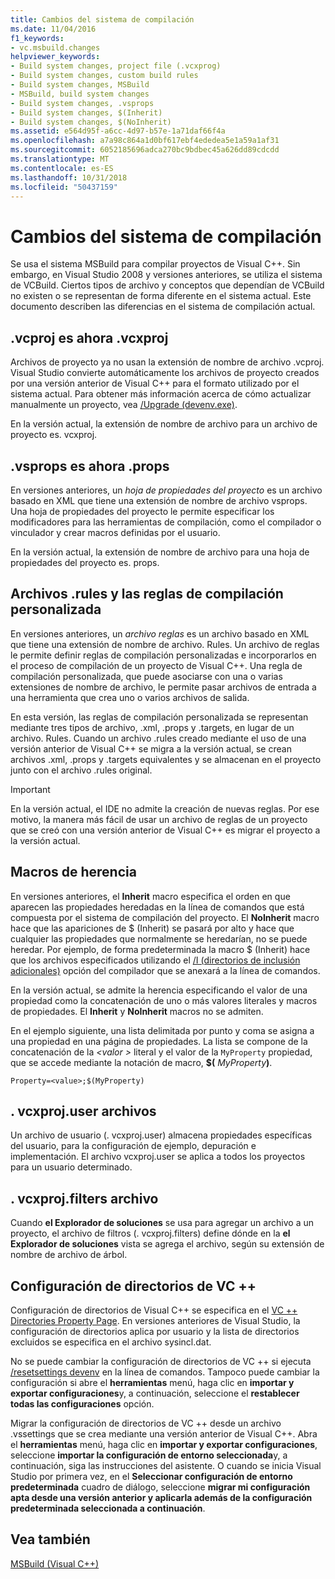 ```yaml
---
title: Cambios del sistema de compilación
ms.date: 11/04/2016
f1_keywords:
- vc.msbuild.changes
helpviewer_keywords:
- Build system changes, project file (.vcxprog)
- Build system changes, custom build rules
- Build system changes, MSBuild
- MSBuild, build system changes
- Build system changes, .vsprops
- Build system changes, $(Inherit)
- Build system changes, $(NoInherit)
ms.assetid: e564d95f-a6cc-4d97-b57e-1a71daf66f4a
ms.openlocfilehash: a7a98c864a1d0bf617ebf4ededea5e1a59a1af31
ms.sourcegitcommit: 6052185696adca270bc9bdbec45a626dd89cdcdd
ms.translationtype: MT
ms.contentlocale: es-ES
ms.lasthandoff: 10/31/2018
ms.locfileid: "50437159"
---
```

# <a name="build-system-changes"></a>Cambios del sistema de compilación

Se usa el sistema MSBuild para compilar proyectos de Visual C++. Sin embargo, en Visual Studio 2008 y versiones anteriores, se utiliza el sistema de VCBuild. Ciertos tipos de archivo y conceptos que dependían de VCBuild no existen o se representan de forma diferente en el sistema actual. Este documento describen las diferencias en el sistema de compilación actual.

## <a name="vcproj-is-now-vcxproj"></a>.vcproj es ahora .vcxproj

Archivos de proyecto ya no usan la extensión de nombre de archivo .vcproj. Visual Studio convierte automáticamente los archivos de proyecto creados por una versión anterior de Visual C++ para el formato utilizado por el sistema actual. Para obtener más información acerca de cómo actualizar manualmente un proyecto, vea [/Upgrade (devenv.exe)](/visualstudio/ide/reference/upgrade-devenv-exe).

En la versión actual, la extensión de nombre de archivo para un archivo de proyecto es. vcxproj.

## <a name="vsprops-is-now-props"></a>.vsprops es ahora .props

En versiones anteriores, un *hoja de propiedades del proyecto* es un archivo basado en XML que tiene una extensión de nombre de archivo vsprops. Una hoja de propiedades del proyecto le permite especificar los modificadores para las herramientas de compilación, como el compilador o vinculador y crear macros definidas por el usuario.

En la versión actual, la extensión de nombre de archivo para una hoja de propiedades del proyecto es. props.

## <a name="custom-build-rules-and-rules-files"></a>Archivos .rules y las reglas de compilación personalizada

En versiones anteriores, un *archivo reglas* es un archivo basado en XML que tiene una extensión de nombre de archivo. Rules. Un archivo de reglas le permite definir reglas de compilación personalizadas e incorporarlos en el proceso de compilación de un proyecto de Visual C++. Una regla de compilación personalizada, que puede asociarse con una o varias extensiones de nombre de archivo, le permite pasar archivos de entrada a una herramienta que crea uno o varios archivos de salida.

En esta versión, las reglas de compilación personalizada se representan mediante tres tipos de archivo, .xml, .props y .targets, en lugar de un archivo. Rules. Cuando un archivo .rules creado mediante el uso de una versión anterior de Visual C++ se migra a la versión actual, se crean archivos .xml, .props y .targets equivalentes y se almacenan en el proyecto junto con el archivo .rules original.

> [!IMPORTANT]
>  En la versión actual, el IDE no admite la creación de nuevas reglas. Por ese motivo, la manera más fácil de usar un archivo de reglas de un proyecto que se creó con una versión anterior de Visual C++ es migrar el proyecto a la versión actual.

## <a name="inheritance-macros"></a>Macros de herencia

En versiones anteriores, el **Inherit** macro especifica el orden en que aparecen las propiedades heredadas en la línea de comandos que está compuesta por el sistema de compilación del proyecto. El **NoInherit** macro hace que las apariciones de $ (Inherit) se pasará por alto y hace que cualquier las propiedades que normalmente se heredarían, no se puede heredar. Por ejemplo, de forma predeterminada la macro $ (Inherit) hace que los archivos especificados utilizando el [/I (directorios de inclusión adicionales)](../build/reference/i-additional-include-directories.md) opción del compilador que se anexará a la línea de comandos.

En la versión actual, se admite la herencia especificando el valor de una propiedad como la concatenación de uno o más valores literales y macros de propiedades. El **Inherit** y **NoInherit** macros no se admiten.

En el ejemplo siguiente, una lista delimitada por punto y coma se asigna a una propiedad en una página de propiedades. La lista se compone de la concatenación de la  *\<valor >* literal y el valor de la `MyProperty` propiedad, que se accede mediante la notación de macro, **$(**  <em>MyProperty</em>**)**.

```
Property=<value>;$(MyProperty)
```

## <a name="vcxprojuser-files"></a>. vcxproj.user archivos

Un archivo de usuario (. vcxproj.user) almacena propiedades específicas del usuario, para la configuración de ejemplo, depuración e implementación. El archivo vcxproj.user se aplica a todos los proyectos para un usuario determinado.

## <a name="vcxprojfilters-file"></a>. vcxproj.filters archivo

Cuando **el Explorador de soluciones** se usa para agregar un archivo a un proyecto, el archivo de filtros (. vcxproj.filters) define dónde en la **el Explorador de soluciones** vista se agrega el archivo, según su extensión de nombre de archivo de árbol.

## <a name="vc-directories-settings"></a>Configuración de directorios de VC ++

Configuración de directorios de Visual C++ se especifica en el [VC ++ Directories Property Page](../ide/vcpp-directories-property-page.md). En versiones anteriores de Visual Studio, la configuración de directorios aplica por usuario y la lista de directorios excluidos se especifica en el archivo sysincl.dat.

No se puede cambiar la configuración de directorios de VC ++ si ejecuta [/resetsettings devenv](/visualstudio/ide/reference/resetsettings-devenv-exe) en la línea de comandos. Tampoco puede cambiar la configuración si abre el **herramientas** menú, haga clic en **importar y exportar configuraciones**y, a continuación, seleccione el **restablecer todas las configuraciones** opción.

Migrar la configuración de directorios de VC ++ desde un archivo .vssettings que se crea mediante una versión anterior de Visual C++. Abra el **herramientas** menú, haga clic en **importar y exportar configuraciones**, seleccione **importar la configuración de entorno seleccionada**y, a continuación, siga las instrucciones del asistente. O cuando se inicia Visual Studio por primera vez, en el **Seleccionar configuración de entorno predeterminada** cuadro de diálogo, seleccione **migrar mi configuración apta desde una versión anterior y aplicarla además de la configuración predeterminada seleccionada a continuación**.

## <a name="see-also"></a>Vea también

[MSBuild (Visual C++)](../build/msbuild-visual-cpp.md)